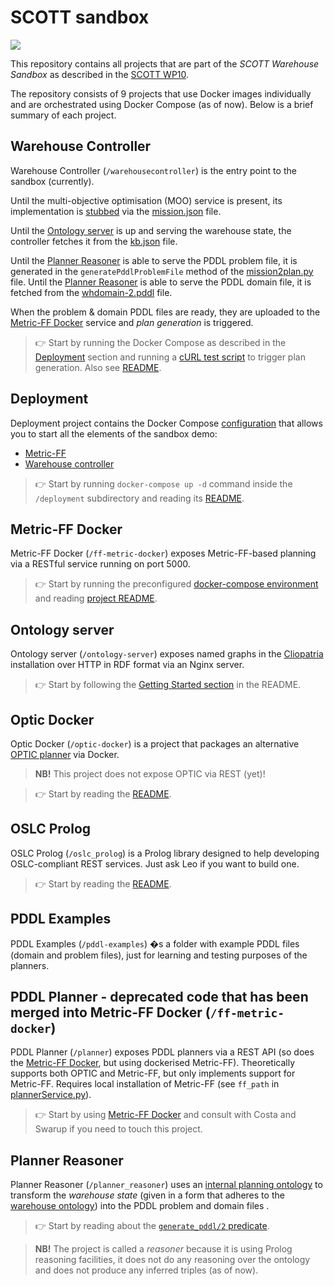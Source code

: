 ﻿# SCOTT sandbox

<a href="https://travis-ci.org/EricssonResearch/scott-eu"><img src="https://travis-ci.org/EricssonResearch/scott-eu.svg?branch=master"/></a>

This repository contains all projects that are part of the *SCOTT Warehouse Sandbox* as described in the [SCOTT WP10](https://projects.avl.com/16/0094/WP10/default.aspx).

The repository consists of 9 projects that use Docker images individually and are orchestrated using Docker Compose (as of now). Below is a brief summary of each project.


## Warehouse Controller

Warehouse Controller (`/warehousecontroller`) is the entry point to the sandbox (currently).

Until the multi-objective optimisation (MOO) service is present, its implementation is [stubbed](https://en.wikipedia.org/wiki/Method_stub) via the [mission.json](warehousecontroller/mission.json) file.

Until the [Ontology server](#ontology-server) is up and serving the warehouse state, the controller fetches it from the [kb.json](warehousecontroller/kb.json) file.

Until the [Planner Reasoner](#planner-reasoner) is able to serve the PDDL problem file, it is generated in the `generatePddlProblemFile` method of the [mission2plan.py](warehousecontroller/mission2plan.py) file. Until the [Planner Reasoner](#planner-reasoner) is able to serve the PDDL domain file, it is fetched from the [whdomain-2.pddl](warehousecontroller/whdomain-2.pddl) file.

When the problem & domain PDDL files are ready, they are uploaded to the [Metric-FF Docker](#metric-ff-docker) service and *plan generation* is triggered.

> :point_right: Start by running the Docker Compose as described in the [Deployment](#deployment) section and running a [cURL test script](warehousecontroller/curltest3) to trigger plan generation. Also see [README](warehousecontroller/Readme).


## Deployment

Deployment project contains the Docker Compose [configuration](deployment/docker-compose.yml) that allows you to start all the elements of the sandbox demo:

* [Metric-FF](#metric-ff-docker)
* [Warehouse controller](#warehouse-controller)

> :point_right: Start by running `docker-compose up -d` command inside the `/deployment` subdirectory and reading its [README](deployment/README.md).


## Metric-FF Docker

Metric-FF Docker (`/ff-metric-docker`) exposes Metric-FF-based planning via a RESTful service running on port 5000.

> :point_right: Start by running the preconfigured [docker-compose environment](#deployment) and reading [project README](ff-metric-docker/README.md).


## Ontology server

Ontology server (`/ontology-server`) exposes named graphs in the [Cliopatria](http://cliopatria.swi-prolog.org/home) installation over HTTP in RDF format via an Nginx server.

> :point_right: Start by following the [Getting Started section](ontology-server/README.md#getting-started) in the README.


## Optic Docker

Optic Docker (`/optic-docker`) is a project that packages an alternative [OPTIC planner](https://nms.kcl.ac.uk/planning/software/optic.html) via Docker.

> **NB!** This project does not expose OPTIC via REST (yet)!

> :point_right: Start by reading the [README](optic-docker/README.md).


## OSLC Prolog

OSLC Prolog (`/oslc_prolog`) is a Prolog library designed to help developing OSLC-compliant REST services. Just ask Leo if you want to build one.

> :point_right: Start by reading the [README](oslc_prolog/README.md).


## PDDL Examples

PDDL Examples (`/pddl-examples`) �s a folder with example PDDL files (domain and problem files), just for learning and testing purposes of the planners.


## PDDL Planner   - deprecated code that has been merged into Metric-FF Docker (`/ff-metric-docker`)

PDDL Planner (`/planner`) exposes PDDL planners via a REST API (so does the [Metric-FF Docker](#metric-ff-docker), but using dockerised Metric-FF). Theoretically supports both OPTIC and Metric-FF, but only implements support for Metric-FF. Requires local installation of Metric-FF (see `ff_path` in [plannerService.py](planner/plannerService.py)).

> :point_right: Start by using [Metric-FF Docker](#metric-ff-docker) and consult with Costa and Swarup if you need to touch this project.


## Planner Reasoner

Planner Reasoner (`/planner_reasoner`) uses an [internal planning ontology](planner_reasoner/rdf/base/pp.ttl) to transform the *warehouse state* (given in a form that adheres to the [warehouse ontology](planner_reasoner/rdf/base/warehouse_domain.ttl)) into the PDDL problem and domain files
.

> :point_right: Start by reading about the [`generate_pddl/2` predicate](planner_reasoner/lib/planner_reasoner.pl).

> **NB!** The project is called a *reasoner* because it is using Prolog reasoning facilities, it does not do any reasoning over the ontology and does not produce any inferred triples (as of now).
